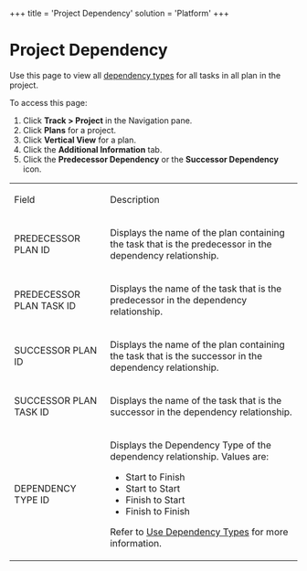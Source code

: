 +++
title = 'Project Dependency'
solution = 'Platform'
+++

# Project Dependency

<div class="use">

Use this page to view all [dependency
types](../Use_Cases/Use_Dependency_Types) for all tasks in all plan
in the project.

</div>

To access this page:

1.  Click <span style="font-weight: bold;">Track \> Project</span> in
    the Navigation pane.
2.  Click <span style="font-weight: bold;">Plans</span> for a project.
3.  Click <span style="font-weight: bold;">Vertical View</span> for a
    plan.
4.  Click the <span style="font-weight: bold;">Additional
    Information</span> tab.
5.  Click the <span style="font-weight: bold;">Predecessor
    Dependency</span> or the <span style="font-weight: bold;">Successor
    Dependency</span> icon.

<table>
<tbody>
<tr class="odd">
<td><p>Field</p></td>
<td><p>Description</p></td>
</tr>
<tr class="even">
<td><p>PREDECESSOR PLAN ID</p></td>
<td><p>Displays the name of the plan containing the task that is the predecessor in the dependency relationship.</p></td>
</tr>
<tr class="odd">
<td><p>PREDECESSOR PLAN TASK ID</p></td>
<td><p>Displays the name of the task that is the predecessor in the dependency relationship.</p></td>
</tr>
<tr class="even">
<td><p>SUCCESSOR PLAN ID</p></td>
<td><p>Displays the name of the plan containing the task that is the successor in the dependency relationship.</p></td>
</tr>
<tr class="odd">
<td><p>SUCCESSOR PLAN TASK ID</p></td>
<td><p>Displays the name of the task that is the successor in the dependency relationship.</p></td>
</tr>
<tr class="even">
<td><p>DEPENDENCY TYPE ID</p></td>
<td><p>Displays the Dependency Type of the dependency relationship. Values are:</p>
<ul>
<li>Start to Finish</li>
<li>Start to Start</li>
<li>Finish to Start</li>
<li>Finish to Finish</li>
</ul>
<p>Refer to <a href="../Use_Cases/Use_Dependency_Types">Use Dependency Types</a> for more information.</p></td>
</tr>
</tbody>
</table>
